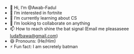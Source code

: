 - 👋 Hi, I’m @Awab-Fadul
- 👀 I’m interested in fortnite
- 🌱 I’m currently learning about CS
- 💞️ I’m looking to collaborate on anything
- 📫 How to reach shine the bat signal (Email me pleasaseee ludafbawa@gmail.com)
- 😄 Pronouns: (He/Him)
- ⚡ Fun fact: I am secretely batman

<!---
Awab-Fadul/Awab-Fadul is a ✨ special ✨ repository because its `README.md` (this file) appears on your GitHub profile.
You can click the Preview link to take a look at your changes.
--->
